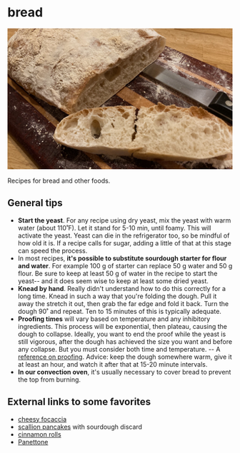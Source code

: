 # bread

![](images/ciabatta.jpeg)

Recipes for bread and other foods.




## General tips

- **Start the yeast**. For any recipe using dry yeast, mix the yeast with warm water (about 110˚F). Let it stand for 5-10 min, until foamy. This will activate the yeast. Yeast can die in the refrigerator too, so be mindful of how old it is. If a recipe calls for sugar, adding a little of that at this stage can speed the process.
- In most recipes, **it's possible to substitute sourdough starter for flour and water**. For example 100 g of starter can replace 50 g water and 50 g flour. Be sure to keep at least 50 g of water in the recipe to start the yeast-- and it does seem wise to keep at least some dried yeast.
- **Knead by hand**. Really didn't understand how to do this correctly for a long time. Knead in such a way that you're folding the dough. Pull it away the stretch it out, then grab the far edge and fold it back. Turn the dough 90˚ and repeat. Ten to 15 minutes of this is typically adequate.
- **Proofing times** will vary based on temperature and any inhibitory ingredients. This process will be exponential, then plateau, causing the dough to collapse. Ideally, you want to end the proof while the yeast is still vigorous, after the dough has achieved the size you want and before any collapse. But you must consider both time and temperature. -- A [reference on proofing](https://challengerbreadware.com/bread-techniques/identifying-proofing-levels-in-baked-bread/). Advice: keep the dough somewhere warm, give it at least an hour, and watch it after that at 15-20 minute intervals.
- **In our convection oven**, it's usually necessary to cover bread to prevent the top from burning. 



## External links to some favorites

- [cheesy focaccia](https://www.kingarthurbaking.com/recipes/small-batch-cheesy-focaccia-recipe)
- [scallion pancakes](https://www.kingarthurbaking.com/recipes/quick-sourdough-herb-and-scallion-pancakes-recipe) with sourdough discard
- [cinnamon rolls](https://www.kingarthurbaking.com/recipes/soft-cinnamon-rolls-recipe)
- [Panettone](https://www.browneyedbaker.com/panettone-recipe/)